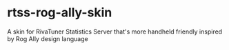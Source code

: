 # rtss-rog-ally-skin
A skin for RivaTuner Statistics Server that's more handheld friendly inspired by Rog Ally design language
